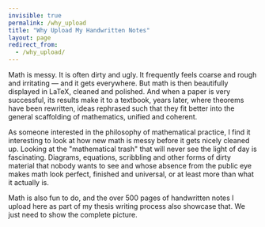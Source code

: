 ```yaml
---
invisible: true
permalink: /why_upload
title: "Why Upload My Handwritten Notes"
layout: page
redirect_from: 
  - /why_upload/
---
```


Math is messy. It is often dirty and ugly. It frequently feels coarse and rough and irritating — and it gets everywhere. But math is then beautifully displayed in LaTeX, cleaned and polished. And when a paper is very successful, its results make it to a textbook, years later, where theorems have been rewritten, ideas rephrased such that they fit better into the general scaffolding of mathematics, unified and coherent.

As someone interested in the philosophy of mathematical practice, I find it interesting to look at how new math is messy before it gets nicely cleaned up. Looking at the "mathematical trash" that will never see the light of day is fascinating. Diagrams, equations, scribbling and other forms of dirty material that nobody wants to see and whose absence from the public eye makes math look perfect, finished and universal, or at least more than what it actually is.

Math is also fun to do, and the over 500 pages of handwritten notes I upload here as part of my thesis writing process also showcase that. We just need to show the complete picture.
